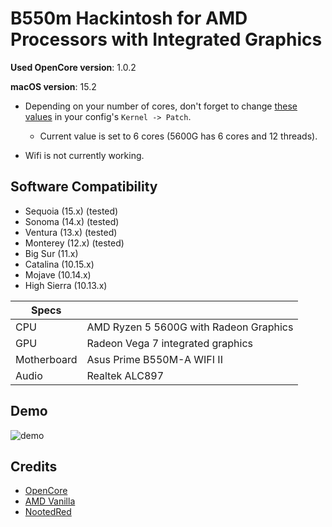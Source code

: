 # B550m Hackintosh for AMD Processors with Integrated Graphics

**Used OpenCore version**: 1.0.2

**macOS version**: 15.2

- Depending on your number of cores, don't forget to change [these values](https://dortania.github.io/OpenCore-Install-Guide/AMD/zen.html#patch-2) in your config's `Kernel -> Patch`.

  - Current value is set to 6 cores (5600G has 6 cores and 12 threads).

- Wifi is not currently working.

## Software Compatibility
- Sequoia (15.x) (tested)
- Sonoma (14.x) (tested)
- Ventura (13.x) (tested)
- Monterey (12.x) (tested)
- Big Sur (11.x)
- Catalina (10.15.x)
- Mojave (10.14.x)
- High Sierra (10.13.x)

| Specs    |                                        |
| -------- | -------------------------------------- |
| CPU      | AMD Ryzen 5 5600G with Radeon Graphics |
| GPU      | Radeon Vega 7 integrated graphics      |
| Motherboard | Asus Prime B550M-A WIFI II          |
| Audio    | Realtek ALC897                         |

## Demo
![demo](demo.png)

## Credits

- [OpenCore](https://github.com/acidanthera/)
- [AMD Vanilla](https://github.com/AMD-OSX/AMD_Vanilla)
- [NootedRed](https://github.com/ChefKissInc/NootedRed)

